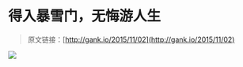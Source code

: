 # 得入暴雪门，无悔游人生

> 原文链接：[http://gank.io/2015/11/02](http://gank.io/2015/11/02)

![](http://ww2.sinaimg.cn/large/7a8aed7bgw1exmhnx76z9j20go0dcabp.jpg)

